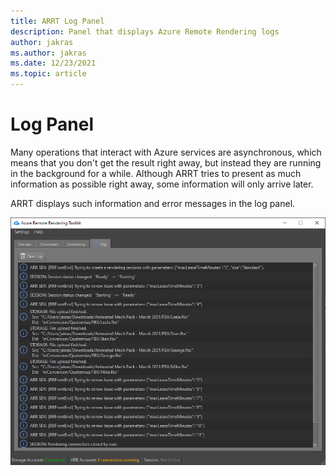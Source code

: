 ```yaml
---
title: ARRT Log Panel
description: Panel that displays Azure Remote Rendering logs
author: jakras
ms.author: jakras
ms.date: 12/23/2021
ms.topic: article
---
```


# Log Panel

Many operations that interact with Azure services are asynchronous, which means that you don't get the result right away, but instead they are running in the background for a while. Although ARRT tries to present as much information as possible right away, some information will only arrive later.

ARRT displays such information and error messages in the log panel.

![Log panel](media/logpanel.png)